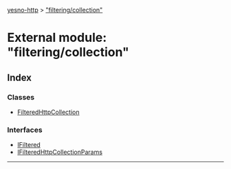 [yesno-http](../README.md) > ["filtering/collection"](../modules/_filtering_collection_.md)

# External module: "filtering/collection"

## Index

### Classes

* [FilteredHttpCollection](../classes/_filtering_collection_.filteredhttpcollection.md)

### Interfaces

* [IFiltered](../interfaces/_filtering_collection_.ifiltered.md)
* [IFilteredHttpCollectionParams](../interfaces/_filtering_collection_.ifilteredhttpcollectionparams.md)

---

